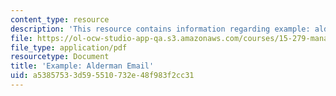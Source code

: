 ```yaml
---
content_type: resource
description: 'This resource contains information regarding example: alderman email.'
file: https://ol-ocw-studio-app-qa.s3.amazonaws.com/courses/15-279-management-communication-for-undergraduates-fall-2012/a53857533d595510732e48f983f2cc31_MIT15_279F12_aldermanEml.pdf
file_type: application/pdf
resourcetype: Document
title: 'Example: Alderman Email'
uid: a5385753-3d59-5510-732e-48f983f2cc31
---
```

